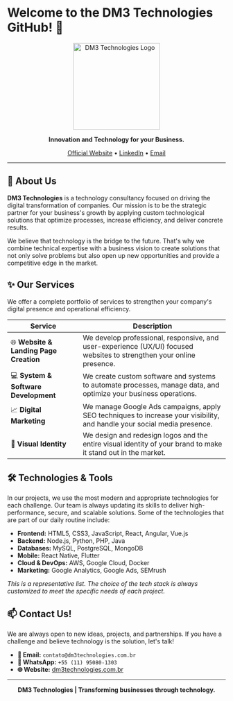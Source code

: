 # Welcome to the DM3 Technologies GitHub! 👋

<p align="center">
  <a href="https://www.dm3technologies.com.br" target="_blank">
    <img src="https://assets.zyrosite.com/YZ98vnqlKjHPGKnE/dm3---preto-e-branco-YBg7G8WzGGT1w0rm.jpg" alt="DM3 Technologies Logo" width="200"/>
  </a>
</p>

<p align="center">
  <strong>Innovation and Technology for your Business.</strong>
</p>

<p align="center">
  <a href="https://www.dm3technologies.com.br" target="_blank">Official Website</a> •
  <a href="https://www.linkedin.com/company/dm3technologies/" target="_blank">LinkedIn</a> •
  <a href="mailto:contato@dm3technologies.com.br">Email</a>
</p>

---

## 🚀 About Us

**DM3 Technologies** is a technology consultancy focused on driving the digital transformation of companies. Our mission is to be the strategic partner for your business's growth by applying custom technological solutions that optimize processes, increase efficiency, and deliver concrete results.

We believe that technology is the bridge to the future. That's why we combine technical expertise with a business vision to create solutions that not only solve problems but also open up new opportunities and provide a competitive edge in the market.

## ✨ Our Services

We offer a complete portfolio of services to strengthen your company's digital presence and operational efficiency.

| Service                     | Description                                                                                                                               |
| --------------------------- | ----------------------------------------------------------------------------------------------------------------------------------------- |
| 🌐 **Website & Landing Page Creation** | We develop professional, responsive, and user-experience (UX/UI) focused websites to strengthen your online presence.           |
| 💻 **System & Software Development** | We create custom software and systems to automate processes, manage data, and optimize your business operations.            |
| 📈 **Digital Marketing** | We manage Google Ads campaigns, apply SEO techniques to increase your visibility, and handle your social media presence.      |
| 🎨 **Visual Identity** | We design and redesign logos and the entire visual identity of your brand to make it stand out in the market.                     |

## 🛠️ Technologies & Tools

In our projects, we use the most modern and appropriate technologies for each challenge. Our team is always updating its skills to deliver high-performance, secure, and scalable solutions. Some of the technologies that are part of our daily routine include:

-   **Frontend:** HTML5, CSS3, JavaScript, React, Angular, Vue.js
-   **Backend:** Node.js, Python, PHP, Java
-   **Databases:** MySQL, PostgreSQL, MongoDB
-   **Mobile:** React Native, Flutter
-   **Cloud & DevOps:** AWS, Google Cloud, Docker
-   **Marketing:** Google Analytics, Google Ads, SEMrush

*This is a representative list. The choice of the tech stack is always customized to meet the specific needs of each project.*

## 📫 Contact Us!

We are always open to new ideas, projects, and partnerships. If you have a challenge and believe technology is the solution, let's talk!

-   **📧 Email:** `contato@dm3technologies.com.br`
-   **📱 WhatsApp:** `+55 (11) 95080-1303`
-   **🌐 Website:** [dm3technologies.com.br](https://www.dm3technologies.com.br)

---
<p align="center">
  <strong>DM3 Technologies | Transforming businesses through technology.</strong>
</p>
